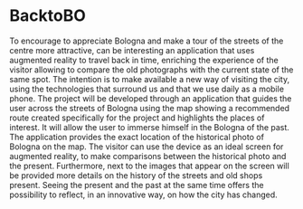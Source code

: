 # BacktoBO
To encourage to appreciate Bologna and make a tour of the streets of the centre more attractive, can be interesting an application that uses augmented reality to travel back in time, enriching the experience of the visitor allowing to compare the old photographs with the current state of the same spot. 
The intention is to make available a new way of visiting the city, using the technologies that surround us and that we use daily as a mobile phone.
The project will be developed through an application that guides the user across the streets of Bologna using the map showing a recommended route created specifically for the project and highlights the places of interest. It will allow the user to immerse himself in the Bologna of the past.
The application provides the exact location of the historical photo of Bologna on the map. The visitor can use the device as an ideal screen for augmented reality, to make comparisons between the historical photo and the present.
Furthermore, next to the images that appear on the screen will be provided more details on the history of the streets and old shops present.
Seeing  the present and the past at the same time offers the possibility to reflect, in an innovative way, on how the city has changed.
